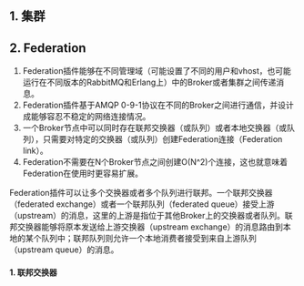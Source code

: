 ##  1. 集群



## 2. Federation

1. Federation插件能够在不同管理域（可能设置了不同的用户和vhost，也可能运行在不同版本的RabbitMQ和Erlang上）中的Broker或者集群之间传递消息。
2. Federation插件基于AMQP 0-9-1协议在不同的Broker之间进行通信，并设计成能够容忍不稳定的网络连接情况。
3. 一个Broker节点中可以同时存在联邦交换器（或队列）或者本地交换器（或队列），只需要对特定的交换器（或队列）创建Federation连接（Federation link）。
4. Federation不需要在N个Broker节点之间创建O(N^2)个连接，这也就意味着Federation在使用时更容易扩展。

Federation插件可以让多个交换器或者多个队列进行联邦。一个联邦交换器（federated exchange）或者一个联邦队列（federated queue）接受上游（upstream）的消息，这里的上游是指位于其他Broker上的交换器或者队列。联邦交换器能够将原本发送给上游交换器（upstream exchange）的消息路由到本地的某个队列中；联邦队列则允许一个本地消费者接受到来自上游队列（upstream queue）的消息。

#### 1. 联邦交换器

